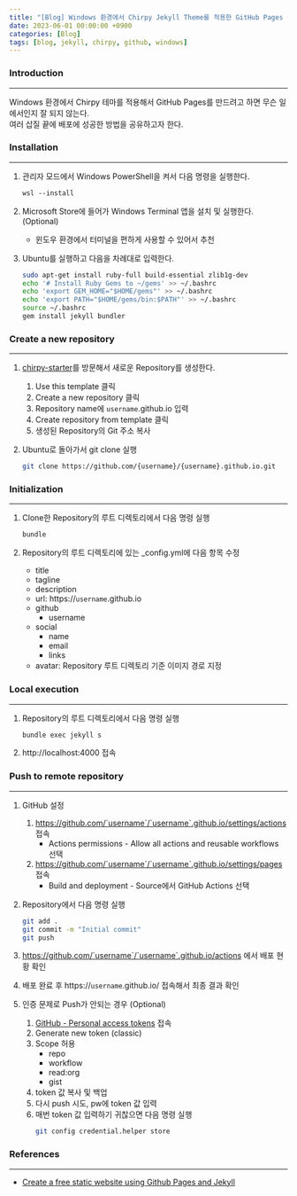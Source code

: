 ```yaml
---
title: "[Blog] Windows 환경에서 Chirpy Jekyll Theme를 적용한 GitHub Pages 블로그 만들기"
date: 2023-06-01 00:00:00 +0900
categories: [Blog]
tags: [blog, jekyll, chirpy, github, windows]
---
```



### Introduction
---
Windows 환경에서 Chirpy 테마를 적용해서 GitHub Pages를 만드려고 하면 무슨 일에서인지 잘 되지 않는다.  
여러 삽질 끝에 배포에 성공한 방법을 공유하고자 한다.


### Installation
---
1. 관리자 모드에서 Windows PowerShell을 켜서 다음 명령을 실행한다.
    ```ps
    wsl --install
    ```

2. Microsoft Store에 들어가 Windows Terminal 앱을 설치 및 실행한다. (Optional)
    - 윈도우 환경에서 터미널을 편하게 사용할 수 있어서 추천

3. Ubuntu를 실행하고 다음을 차례대로 입력한다.
    ```sh
    sudo apt-get install ruby-full build-essential zlib1g-dev
    echo '# Install Ruby Gems to ~/gems' >> ~/.bashrc
    echo 'export GEM_HOME="$HOME/gems"' >> ~/.bashrc
    echo 'export PATH="$HOME/gems/bin:$PATH"' >> ~/.bashrc
    source ~/.bashrc
    gem install jekyll bundler
    ```


### Create a new repository
---
1. [chirpy-starter](https://github.com/cotes2020/chirpy-starter/)를 방문해서 새로운 Repository를 생성한다.
    1. Use this template 클릭
    2. Create a new repository 클릭
    3. Repository name에 `username`.github.io 입력
    4. Create repository from template 클릭
    5. 생성된 Repository의 Git 주소 복사

2. Ubuntu로 돌아가서 git clone 실행
    ```sh
    git clone https://github.com/{username}/{username}.github.io.git
    ```


### Initialization
---
1. Clone한 Repository의 루트 디렉토리에서 다음 명령 실행
    ```sh
    bundle
    ```

2. Repository의 루트 디렉토리에 있는 _config.yml에 다음 항목 수정
    - title
    - tagline
    - description
    - url: https://`username`.github.io
    - github
      - username
    - social
      - name
      - email
      - links
    - avatar: Repository 루트 디렉토리 기준 이미지 경로 지정


### Local execution
---
1. Repository의 루트 디렉토리에서 다음 명령 실행
    ```sh
    bundle exec jekyll s
    ```

2. http://localhost:4000 접속


### Push to remote repository
---
1. GitHub 설정
    1. https://github.com/`username`/`username`.github.io/settings/actions 접속
        -  Actions permissions - Allow all actions and reusable workflows 선택
    2. https://github.com/`username`/`username`.github.io/settings/pages 접속
        - Build and deployment - Source에서 GitHub Actions 선택

2. Repository에서 다음 명령 실행
    ```sh
    git add .
    git commit -m "Initial commit"
    git push
    ```

3. https://github.com/`username`/`username`.github.io/actions 에서 배포 현황 확인

4. 배포 완료 후 https://`username`.github.io/ 접속해서 최종 결과 확인

5. 인증 문제로 Push가 안되는 경우 (Optional)
    1. [GitHub - Personal access tokens](https://github.com/settings/tokens) 접속
    2. Generate new token (classic)
    3. Scope 허용
        - repo
        - workflow
        - read:org
        - gist
    4. token 값 복사 및 백업
    5. 다시 push 시도, pw에 token 값 입력
    6. 매번 token 값 입력하기 귀찮으면 다음 명령 실행
        ```sh
        git config credential.helper store
        ```


### References
---
- [Create a free static website using Github Pages and Jekyll](https://dev.to/yashnigam/create-a-free-static-website-using-github-pages-and-jekyll-41a9)
